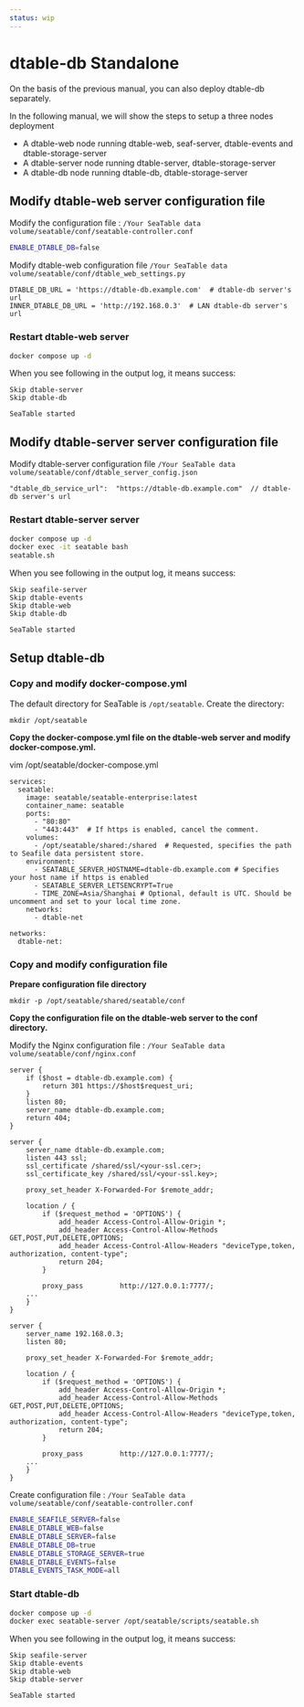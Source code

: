 ```yaml
---
status: wip
---
```


# dtable-db Standalone

On the basis of the previous manual, you can also deploy dtable-db separately.

In the following manual, we will show the steps to setup a three nodes deployment

- A dtable-web node running dtable-web, seaf-server, dtable-events and dtable-storage-server
- A dtable-server node running dtable-server, dtable-storage-server
- A dtable-db node running dtable-db, dtable-storage-server

## Modify dtable-web server configuration file

Modify the configuration file : `/Your SeaTable data volume/seatable/conf/seatable-controller.conf`

```sh
ENABLE_DTABLE_DB=false

```

Modify dtable-web configuration file `/Your SeaTable data volume/seatable/conf/dtable_web_settings.py`

```
DTABLE_DB_URL = 'https://dtable-db.example.com'  # dtable-db server's url
INNER_DTABLE_DB_URL = 'http://192.168.0.3'  # LAN dtable-db server's url

```

### Restart dtable-web server

```sh
docker compose up -d

```

When you see following in the output log, it means success:

```
Skip dtable-server
Skip dtable-db

SeaTable started

```

## Modify dtable-server server configuration file

Modify dtable-server configuration file `/Your SeaTable data volume/seatable/conf/dtable_server_config.json`

```
"dtable_db_service_url":  "https://dtable-db.example.com"  // dtable-db server's url

```

### Restart dtable-server server

```sh
docker compose up -d
docker exec -it seatable bash
seatable.sh

```

When you see following in the output log, it means success:

```
Skip seafile-server
Skip dtable-events
Skip dtable-web
Skip dtable-db

SeaTable started

```

## Setup dtable-db

### Copy and modify docker-compose.yml

The default directory for SeaTable is `/opt/seatable`. Create the directory:

```
mkdir /opt/seatable

```

**Copy the docker-compose.yml file on the dtable-web server and modify docker-compose.yml.**

vim /opt/seatable/docker-compose.yml

```
services:
  seatable:
    image: seatable/seatable-enterprise:latest
    container_name: seatable
    ports:
      - "80:80"
      - "443:443"  # If https is enabled, cancel the comment.
    volumes:
      - /opt/seatable/shared:/shared  # Requested, specifies the path to Seafile data persistent store.
    environment:
      - SEATABLE_SERVER_HOSTNAME=dtable-db.example.com # Specifies your host name if https is enabled
      - SEATABLE_SERVER_LETSENCRYPT=True
      - TIME_ZONE=Asia/Shanghai # Optional, default is UTC. Should be uncomment and set to your local time zone.
    networks:
      - dtable-net

networks:
  dtable-net:

```

### Copy and modify configuration file

**Prepare configuration file directory**

```
mkdir -p /opt/seatable/shared/seatable/conf

```

**Copy the configuration file on the dtable-web server to the conf directory.**

Modify the Nginx configuration file : `/Your SeaTable data volume/seatable/conf/nginx.conf`

```
server {
    if ($host = dtable-db.example.com) {
        return 301 https://$host$request_uri;
    }
    listen 80;
    server_name dtable-db.example.com;
    return 404;
}

server {
    server_name dtable-db.example.com;
    listen 443 ssl;
    ssl_certificate /shared/ssl/<your-ssl.cer>;
    ssl_certificate_key /shared/ssl/<your-ssl.key>;

    proxy_set_header X-Forwarded-For $remote_addr;

    location / {
        if ($request_method = 'OPTIONS') {
            add_header Access-Control-Allow-Origin *;
            add_header Access-Control-Allow-Methods GET,POST,PUT,DELETE,OPTIONS;
            add_header Access-Control-Allow-Headers "deviceType,token, authorization, content-type";
            return 204;
        }

        proxy_pass         http://127.0.0.1:7777/;
    ...
    }
}

server {
    server_name 192.168.0.3;
    listen 80;

    proxy_set_header X-Forwarded-For $remote_addr;

    location / {
        if ($request_method = 'OPTIONS') {
            add_header Access-Control-Allow-Origin *;
            add_header Access-Control-Allow-Methods GET,POST,PUT,DELETE,OPTIONS;
            add_header Access-Control-Allow-Headers "deviceType,token, authorization, content-type";
            return 204;
        }

        proxy_pass         http://127.0.0.1:7777/;
    ...
    }
}

```

Create configuration file : `/Your SeaTable data volume/seatable/conf/seatable-controller.conf`

```sh
ENABLE_SEAFILE_SERVER=false
ENABLE_DTABLE_WEB=false
ENABLE_DTABLE_SERVER=false
ENABLE_DTABLE_DB=true
ENABLE_DTABLE_STORAGE_SERVER=true
ENABLE_DTABLE_EVENTS=false
DTABLE_EVENTS_TASK_MODE=all

```

### Start dtable-db

```sh
docker compose up -d
docker exec seatable-server /opt/seatable/scripts/seatable.sh

```

When you see following in the output log, it means success:

```
Skip seafile-server
Skip dtable-events
Skip dtable-web
Skip dtable-server

SeaTable started

```
